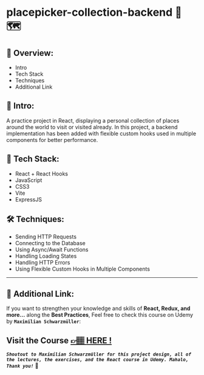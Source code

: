 # placepicker-collection-backend 🎨 🗺️

## 📣 Overview:

- Intro
- Tech Stack
- Techniques
- Additional Link

## 🔎 Intro:

A practice project in React, displaying a personal collection of places around the world to visit or visited already. In this project, a backend implementation has been added with flexible custom hooks used in multiple components for better performance.

## 🧰 Tech Stack:

- React + React Hooks
- JavaScript
- CSS3
- Vite
- ExpressJS

## 🛠️ Techniques:

- Sending HTTP Requests
- Connecting to the Database
- Using Async/Await Functions
- Handling Loading States
- Handling HTTP Errors
- Using Flexible Custom Hooks in Multiple Components

---

## 🔗 Additional Link:

If you want to strengthen your knowledge and skills of **React, Redux, and more...** along the **Best Practices**, Feel free to check this course on Udemy by **`Maximilian Schwarzmüller`**:

## Visit the Course [&#128073;&#127997; **HERE !**](https://www.udemy.com/course/react-the-complete-guide-incl-redux/)

**_`Shoutout to Maximilian Schwarzmüller for this project design, all of the lectures, the exercises, and the React course in Udemy. Mahalo, Thank you!`_** 🌺
